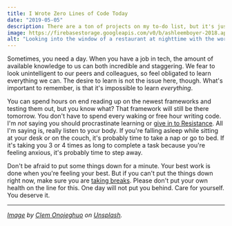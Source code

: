 ```yaml
---
title: I Wrote Zero Lines of Code Today
date: "2019-05-05"
description: There are a ton of projects on my to-do list, but it's just been one of those days.
image: https://firebasestorage.googleapis.com/v0/b/ashleemboyer-2018.appspot.com/o/images%2Frelax.jpg?alt=media&token=5398e4d9-c096-42c3-8166-5eb1e65d188b
alt: "Looking into the window of a restaurant at nighttime with the word Relax painted on the window."
---
```


Sometimes, you need a day. When you have a job in tech, the amount of available knowledge to us can both incredible and staggering. We fear to look unintelligent to our peers and colleagues, so feel obligated to learn everything we can. The desire to learn is not the issue here, though. What's important to remember, is that it's impossible to learn _everything_.

You can spend hours on end reading up on the newest frameworks and testing them out, but you know what? That framework will still be there tomorrow. You don't have to spend every waking or free hour writing code. I'm _not_ saying you should procrastinate learning or [give in to Resistance](https://www.amazon.com/gp/product/B007A4SDCG/ref=ppx_yo_dt_b_d_asin_title_o00?ie=UTF8&psc=1). All I'm saying is, really listen to your body. If you're falling asleep while sitting at your desk or on the couch, it's probably time to take a nap or go to bed. If it's taking you 3 or 4 times as long to complete a task because you're feeling anxious, it's probably time to step away.

Don't be afraid to put some things down for a minute. Your best work is done when you're feeling your best. But if you can't put the things down right now, make sure you are [taking breaks](https://dev.to/ashleemboyer/don-t-forget-to-take-breaks-3o6c). Please don't put your own health on the line for this. One day will not put you behind. Care for yourself. You deserve it.

---

_[Image](https://unsplash.com/photos/zlABb6Gke24) by [Clem Onojeghuo](https://unsplash.com/@clemono2) on [Unsplash](https://unsplash.com)._
